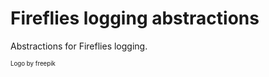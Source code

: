 ﻿# Fireflies logging abstractions

Abstractions for Fireflies logging.

<sup><sup>Logo by freepik</sup></sup>